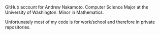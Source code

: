 GitHub account for Andrew Nakamoto. Computer Science Major at the University of Washington. Minor in Mathematics.

Unfortunately most of my code is for work/school and therefore in private repositories.
